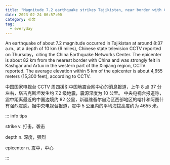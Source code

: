 ```yaml
---
title: "Magnitude 7.2 earthquake strikes Tajikistan, near border with China"
date: 2023-02-24 06:57:00
category: 英文
tag:
  - everyday
---
```


An earthquake of about 7.2 magnitude occurred in Tajikistan at around 8:37 a.m., at a depth of 10 km (6 miles), Chinese state television CCTV reported on Thursday，citing the China Earthquake Networks Center. The epicenter is about 82 km from the nearest border with China and was strongly felt in Kashgar and Artux in the western part of the Xinjiang region, CCTV reported. The average elevation within 5 km of the epicenter is about 4,655 meters (15,300 feet), according to CCTV.

中国国家电视台 CCTV 周四援引中国地震台网中心的消息报道，上午 8 点 37 分左右，塔吉克斯坦发生约 7.2 级地震，震源深度为 10 公里。 中央电视台报道称，震中距离最近的中国边境约 82 公里，新疆维吾尔自治区西部地区的喀什和阿图什有强烈震感。据中央电视台报道，震中 5 公里内的平均海拔高度约为 4655 米。

::: info tips

strike v. 打击，袭击

depth n. 深度，强烈

epicenter n. 震中，中心

:::
